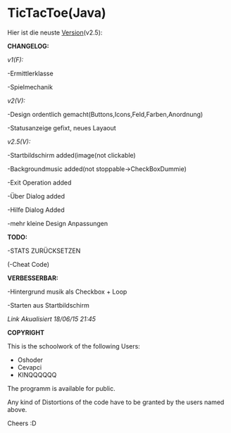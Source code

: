 # TicTacToe(Java)

Hier ist die neuste [Version](https://drive.google.com/open?id=0B2GSUNXSneswfl91SEt0bVF1LUczRXZxZ3FfS0VwQ1J6WW42YjZRaUw4LU9GOWRmeEkwRWc&authuser=0)(v2.5):


**CHANGELOG:**

*v1(F):*

-Ermittlerklasse

-Spielmechanik



*v2(V):*

-Design ordentlich gemacht(Buttons,Icons,Feld,Farben,Anordnung) 

-Statusanzeige gefixt, neues Layaout 




*v2.5(V):*

-Startbildschirm added(image(not clickable)

-Backgroundmusic added(not stoppable->CheckBoxDummie)

-Exit Operation added

-Über Dialog added

-Hilfe Dialog Added

-mehr kleine Design Anpassungen





**TODO:**

-STATS ZURÜCKSETZEN

(-Cheat Code)


**VERBESSERBAR:**

-Hintergrund musik als Checkbox + Loop

-Starten aus Startbildschirm 


*Link Akualisiert 18/06/15 21:45*


**COPYRIGHT**

This is the schoolwork of the following Users:

- Oshoder
- Cevapci
- KINQQQQQQ

The programm is available for public. 

Any kind of Distortions of the code have to be granted by the users named above.

Cheers :D
